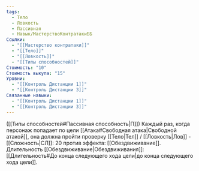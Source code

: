 ```yaml
---
tags:
  - Тело
  - Ловкость
  - Пассивная
  - Навык/МастерствоКонтратакиББ
Ссылки:
  - "[[Мастерство контратаки]]"
  - "[[Тело]]"
  - "[[Ловкость]]"
  - "[[Типы способностей]]"
Стоимость: "10"
Стоимость выкупа: "15"
Уровни:
  - "[[Контроль Дистанции 1]]"
  - "[[Контроль Дистанции 3]]"
Связанные навыки:
  - "[[Контроль Дистанции 1]]"
  - "[[Контроль Дистанции 3]]"
---
```

([[Типы способностей#Пассивная способность|П]]) Каждый раз, когда персонаж попадает по цели [[Атака#Свободная атака|Свободной атакой]], она должна пройти проверку [[Тело|Тел]] / [[Ловкость|Лов]] - [[Сложность|СЛ]]: 20 против эффекта: [[Обездвиживание]]. Длительность [[Обездвиживание|Обездвиживания]]: [[Длительность#До конца следующего хода цели|до конца следующего хода цели]].
